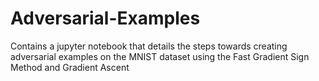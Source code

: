 # Adversarial-Examples
Contains a jupyter notebook that details the steps towards creating adversarial examples on the MNIST dataset using the Fast Gradient Sign Method and Gradient Ascent
